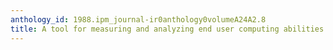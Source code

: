 ```yaml
---
anthology_id: 1988.ipm_journal-ir0anthology0volumeA24A2.8
title: A tool for measuring and analyzing end user computing abilities
---
```

